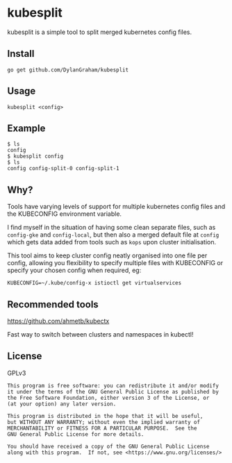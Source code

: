 # kubesplit

kubesplit is a simple tool to split merged kubernetes config files.

## Install

`go get github.com/DylanGraham/kubesplit`

## Usage

`kubesplit <config>`

## Example

```
$ ls
config
$ kubesplit config
$ ls
config config-split-0 config-split-1
```

## Why?

Tools have varying levels of support for multiple kubernetes config files and the KUBECONFIG environment variable.

I find myself in the situation of having some clean separate files, such as `config-gke` and `config-local`, but then also a merged default file at `config` which gets data added from tools such as `kops` upon cluster initialisation.

This tool aims to keep cluster config neatly organised into one file per config, allowing you flexibility to specify multiple files with KUBECONFIG or specify your chosen config when required, eg:

`KUBECONFIG=~/.kube/config-x istioctl get virtualservices`

## Recommended tools
https://github.com/ahmetb/kubectx

Fast way to switch between clusters and namespaces in kubectl!


## License

GPLv3
```
This program is free software: you can redistribute it and/or modify
it under the terms of the GNU General Public License as published by
the Free Software Foundation, either version 3 of the License, or
(at your option) any later version.

This program is distributed in the hope that it will be useful,
but WITHOUT ANY WARRANTY; without even the implied warranty of
MERCHANTABILITY or FITNESS FOR A PARTICULAR PURPOSE.  See the
GNU General Public License for more details.

You should have received a copy of the GNU General Public License
along with this program.  If not, see <https://www.gnu.org/licenses/>
```
